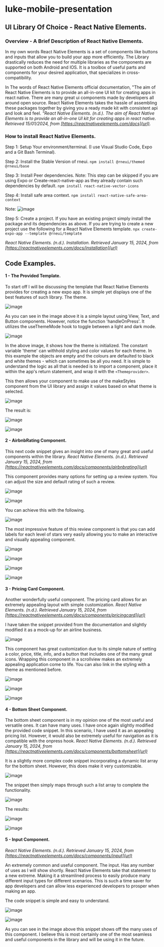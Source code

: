 # luke-mobile-presentation

## UI Library Of Choice - React Native Elements.

### Overview - A Brief Description of React Native Elements.
In my own words React Native Elements is a set of components like buttons and inputs that allow you to build your app more efficiently.
The Library drastically reduces the need for multiple libraries as the components are supported on both Android and IOS.
It is a toolbox of useful parts and components for your desired application, that specializes in cross-compatibility.

In The words of React Native Elements official documentation, "The aim of React Native Elements is to provide an all-in-one UI kit for creating apps in react native.
There are many great ui components made by developers all around open source. React Native Elements takes the hassle of assembling these packages together by giving
you a ready made kit with consistent api and look and feel. *"React Native Elements. (n.d.). The aim of React Native Elements is to provide an all-in-one UI kit for creating apps in react native.
Retrieved 15/01/2024, from [https://reactnativeelements.com/docs](url).*

### How to install React Native Elements.
Step 1: Setup Your environment/terminal. (I use Visual Studio Code, Expo and a Git Bash Terminal).

Step 2: Install the Stable Version of rneui.
``` npm install @rneui/themed @rneui/base ```

Step 3: Install Peer dependencies. Note: This step can be skipped if you are using Expo or Create-react-native-app
as they already contain such dependencies by default.
``` npm install react-native-vector-icons ``` 

Step 4: Install safe area context.
``` npm install react-native-safe-area-context ```

Note: ![image](https://github.com/lukepickard18/luke-mobile-presentation/assets/83677419/9de49f92-ce8e-42a4-b224-0909debd103d)

Step 5: Create a project. If you have an existing project simply install the package and its dependencies as above.
If you are trying to create a new project use the following for a React Native Elements template.
``` npx create-expo-app --template @rneui/template ``` 

*React Native Elements. (n.d.). Installation. Retrieved January 15, 2024, from [https://reactnativeelements.com/docs/installation](url)*

## Code Examples.

#### 1 - The Provided Template.
To start off I will be discussing the template that React Native Elements provides for creating a new expo app.
It is simple yet displays one of the best features of such library. The theme.

![image](https://github.com/lukepickard18/luke-mobile-presentation/assets/83677419/00fa910a-44bb-4247-8e6b-61004a5c02c3)

As you can see in the image above it is a simple layout using View, Text, and Button components. However, notice the function
'handleOnPress'. It utilizes the useThemeMode hook to toggle between a light and dark mode.

![image](https://github.com/lukepickard18/luke-mobile-presentation/assets/83677419/c82a2e76-dbe6-4275-bd40-e24ea1283a4c)

In the above image, it shows how the theme is initialized. The constant variable 'theme' can withhold styling and color values for each theme.
In this example the objects are empty and the colours are defaulted to black and white themes - which can sometimes be all you need.
It is simple to understand the logic as all that is needed is to import a component, place it within the app's return statement, and wrap it with the ``` <Themeprovider> ```.

This then allows your component to make use of the makeStyles component from the UI library and assign it values based on what theme is selected.

![image](https://github.com/lukepickard18/luke-mobile-presentation/assets/83677419/72d35e77-69f8-4e81-81a4-f307515d9ed9)

The result is:

![image](https://github.com/lukepickard18/luke-mobile-presentation/assets/83677419/b413fd3e-e2fb-405b-8d1c-f24aa3e1ba02)

![image](https://github.com/lukepickard18/luke-mobile-presentation/assets/83677419/b7ba0cf7-e42b-4fd4-8ad6-5c5835e0c7cb)

#### 2 - AirbnbRating Component.
This next code snippet gives an insight into one of many great and useful components within the library.
*React Native Elements. (n.d.). Retrieved January 15, 2024, from [https://reactnativeelements.com/docs/components/airbnbrating](url)*

This component provides many options for setting up a review system. You can adjust the size and default rating of such a review.

![image](https://github.com/lukepickard18/luke-mobile-presentation/assets/83677419/63c4b6b1-3f5d-4fa4-9f55-8e3ca658f7d1)

![image](https://github.com/lukepickard18/luke-mobile-presentation/assets/83677419/b07d52fb-a93a-480f-8254-4a33a2c793a7)

You can achieve this with the following.

![image](https://github.com/lukepickard18/luke-mobile-presentation/assets/83677419/2954c668-e828-495f-827b-f56e820c4942)

The most impressive feature of this review component is that you can add labels for each level of stars very easily
allowing you to make an interactive and visually appealing component.

![image](https://github.com/lukepickard18/luke-mobile-presentation/assets/83677419/60b837e6-5dbc-4fa7-b44d-cb214bdb3bc3)

![image](https://github.com/lukepickard18/luke-mobile-presentation/assets/83677419/d2c7a0dd-20d2-4aa4-94db-eed266cef45f)

![image](https://github.com/lukepickard18/luke-mobile-presentation/assets/83677419/e775479a-0423-4b09-879e-544002aa93a9)

![image](https://github.com/lukepickard18/luke-mobile-presentation/assets/83677419/e2245179-0efd-4e6a-9416-6c61ae78b551)


#### 3 - Pricing Card Component.
Another wonderfully useful component. The pricing card allows for an extremely appealing layout with simple customization.
*React Native Elements. (n.d.). Retrieved January 15, 2024, from [https://reactnativeelements.com/docs/components/pricingcard](url)*

I have taken the snippet provided from the documentation and slightly modified it as a mock-up for an airline business.

![image](https://github.com/lukepickard18/luke-mobile-presentation/assets/83677419/7916a29a-a506-4f32-ac3c-dc59b84650bd)

This component has great customization due to its simple nature of setting a color, price, title, info, and a button that includes one of the many great icons.
Wrapping this component in a scrollview makes an extremely appealing application come to life. You can also link in the styling with a theme as mentioned before.

![image](https://github.com/lukepickard18/luke-mobile-presentation/assets/83677419/f5da8b7c-adeb-4278-bb1d-ab34695f2991)

![image](https://github.com/lukepickard18/luke-mobile-presentation/assets/83677419/a2ee5bca-18a3-436b-aa30-074703adc9e9)

![image](https://github.com/lukepickard18/luke-mobile-presentation/assets/83677419/158c1781-b0ec-4260-b6ac-88c247ebc9b4)


#### 4 - Bottom Sheet Component. 
The bottom sheet component is in my opinion one of the most useful and versatile ones. It can have many uses.
I have once again slightly modified the provided code snippet. In this scenario, I have used it as an appealing pricing list.
However, it would also be extremely useful for navigation as it is compatible with the onpress hook.
*React Native Elements. (n.d.). Retrieved January 15, 2024, from [https://reactnativeelements.com/docs/components/bottomsheet](url)*

It is a slightly more complex code snippet incorporating a dynamic list array for the bottom sheet. However, this does make it very customizable.

![image](https://github.com/lukepickard18/luke-mobile-presentation/assets/83677419/7e7bd8ce-d2e7-4921-bd11-18b61e40cfdc)

The snippet then simply maps through such a list array to complete the functionality.

![image](https://github.com/lukepickard18/luke-mobile-presentation/assets/83677419/e0bb16b7-fa00-4724-a6db-37ed5431b48c)

The results:

![image](https://github.com/lukepickard18/luke-mobile-presentation/assets/83677419/b24b8da1-8ae6-4dfa-8486-2cb7e410f57b)

![image](https://github.com/lukepickard18/luke-mobile-presentation/assets/83677419/711466e9-6d1a-4a8e-802d-7fc55632efec)


#### 5 - Input Component.
*React Native Elements. (n.d.). Retrieved January 15, 2024, from [https://reactnativeelements.com/docs/components/input](url)*

An extremely common and useful component. The input. Has any number of uses as I will show shortly.
React Native Elements take that statement to a new extreme. Making it a streamlined process to easily produce
many different input types for different scenarios. This is such a time saver for app developers and can allow
less experienced developers to prosper when making an app.

The code snippet is simple and easy to understand.

![image](https://github.com/lukepickard18/luke-mobile-presentation/assets/83677419/e920600a-660b-4491-b9f1-1537657aa0aa)


![image](https://github.com/lukepickard18/luke-mobile-presentation/assets/83677419/778ea4b9-4fd9-4931-8e32-f7ef1028604f)

As you can see in the image above this snippet shows off the many uses of this component. I believe this is most certainly
one of the most seamless and useful components in the library and will be using it in the future.











